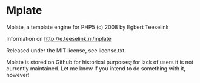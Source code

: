 Mplate
======
Mplate, a template engine for PHP5
(c) 2008 by Egbert Teeselink

Information on http://e.teeselink.nl/mplate

Released under the MIT license, see license.txt

Mplate is stored on Github for historical purposes; for lack of users it is not currently maintained. Let me know if you intend to do something with it, however!